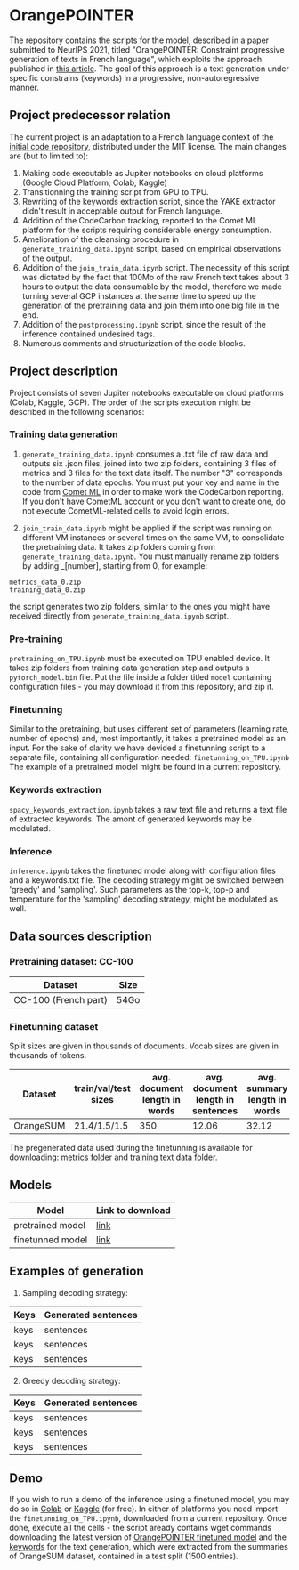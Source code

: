 # OrangePOINTER

The repository contains the scripts for the model, described in a paper submitted to NeurIPS 2021, titled 
"OrangePOINTER: Constraint progressive generation of texts in French language", which exploits the approach published in <a href="https://arxiv.org/abs/2005.00558">this article</a>.
The goal of this approach is a text generation under specific constrains (keywords) in a progressive, non-autoregressive manner.

## Project predecessor relation
The current project is an adaptation to a French language context of the <a href="https://github.com/dreasysnail/POINTER">initial code repository</a>, distributed under the MIT license. 
The main changes are (but to limited to):
1. Making code executable as Jupiter notebooks on cloud platforms (Google Cloud Platform, Colab, Kaggle)   
2. Transitionning the training script from GPU to TPU.
3. Rewriting of the keywords extraction script, since the YAKE extractor didn't result in acceptable output for French language.
4. Addition of the CodeCarbon tracking, reported to the Comet ML platform for the scripts requiring considerable energy consumption.
5. Amelioration of the cleansing procedure in ```generate_training_data.ipynb``` script, based on empirical observations of the output.
6. Addition of the ```join_train_data.ipynb``` script. The necessity of this script was dictated by the fact that 100Mo of the raw French text takes about 3 hours to output the data consumable by the model, therefore we made turning several GCP instances at the same time to speed up the generation of the pretraining data and join them into one big file in the end.
7. Addition of the ```postprocessing.ipynb``` script, since the result of the inference contained undesired tags.
8. Numerous comments and structurization of the code blocks.

## Project description
Project consists of seven Jupiter notebooks executable on cloud platforms (Colab, Kaggle, GCP).
The order of the scripts execution might be described in the following scenarios:

### Training data generation
1) ```generate_training_data.ipynb``` consumes a .txt file of raw data and outputs six .json files, joined into two zip folders, containing 
3 files of metrics and 3 files for the text data itself. The number "3" corresponds to the number of data epochs.
You must put your key and name in the code from <a href="https://www.comet.ml/site/">Comet ML</a> in order to make work the CodeCarbon reporting. If you don't have CometML account or you don't want to create one, do not execute CometML-related cells to avoid login errors.

2) ```join_train_data.ipynb``` might be applied if the script was running on different VM instances or several times on the same VM, to consolidate the pretraining data.
It takes zip folders coming from ```generate_training_data.ipynb```. You must manually rename zip folders by adding _[number], starting from 0, for example:
```
metrics_data_0.zip
training_data_0.zip
```
the script generates two zip folders, similar to the ones you might have received directly from `generate_training_data.ipynb` script.

### Pre-training
```pretraining_on_TPU.ipynb``` must be executed on TPU enabled device. It takes zip folders from training data generation step and outputs a ```pytorch_model.bin``` file. 
Put the file inside a folder titled ```model``` containing configuration files - you may download it from this repository, and zip it.
 
### Finetunning
Similar to the pretraining, but uses different set of parameters (learning rate, number of epochs) and, most importantly, it takes a pretrained model as an input. 
For the sake of clarity we have devided a finetunning script to a separate file, containing all configuration needed: ```finetunning_on_TPU.ipynb```
The example of a pretrained model might be found in a current repository.
 
### Keywords extraction
```spacy_keywords_extraction.ipynb``` takes a raw text file and returns a text file of extracted keywords. The amont of generated keywords may be modulated.

### Inference
```inference.ipynb``` takes the finetuned model along with configuration files and a keywords.txt file. 
The decoding strategy might be switched between 'greedy' and 'sampling'. 
Such parameters as the top-k, top-p and temperature for the 'sampling' decoding strategy, might be modulated as well.

## Data sources description

### Pretraining dataset: CC-100

| Dataset               | Size |
| ---                   | ---  |
| CC-100 (French part)  | 54Go |

### Finetunning dataset

Split sizes are given in thousands of documents.
Vocab sizes are given in thousands of tokens.

| Dataset | train/val/test sizes |avg. document length in words | avg. document length in sentences | avg. summary length in words | avg. summary length in sentences | vocabulary size: document | vocabulary size: summary |
| ---     | ---                  | ---                          | ---                               | ---                          | ---                              | ---                       | ---                      |
| OrangeSUM | 21.4/1.5/1.5       | 350                          | 12.06 							   | 32.12						  | 1.43							 | 420						 | 71                       |

The pregenerated data used during the finetunning is available for downloading: 
<a href="https://orangepointer.blob.core.windows.net/files/metrics_data.zip">metrics folder</a> and 
<a href="https://orangepointer.blob.core.windows.net/files/training_data.zip">training text data folder</a>.

## Models

| Model            | Link to download    |
| ---              | ---                 |
| pretrained model | <a href="https://orangepointer.blob.core.windows.net/files/pretrained_model.zip">link</a> |
| finetunned model | <a href="https://orangepointer.blob.core.windows.net/files/finetunned_model.zip">link</a> |

## Examples of generation

1. Sampling decoding strategy:

| Keys             | Generated sentences |
| ---              | ---                 |
| keys | sentences |
| keys | sentences |
| keys | sentences |

2. Greedy decoding strategy:

| Keys             | Generated sentences |
| ---              | ---                 |
| keys | sentences |
| keys | sentences |
| keys | sentences |

## Demo
If you wish to run a demo of the inference using a finetuned model, you may do so in <a href="https://colab.research.google.com/">Colab</a> or <a href="https://www.kaggle.com/">Kaggle</a> (for free). 
In either of platforms you need import the ```finetunning_on_TPU.ipynb```, downloaded from a current repository.
Once done, execute all the cells - the script aready contains wget commands downloading the latest version of <a href="https://orangepointer.blob.core.windows.net/files/finetunned_model.zip">OrangePOINTER finetuned model</a> and the <a href="https://orangepointer.blob.core.windows.net/files/keywords.txt">keywords</a> for the text generation, which were extracted from the summaries of OrangeSUM dataset, contained in a test split (1500 entries). 
